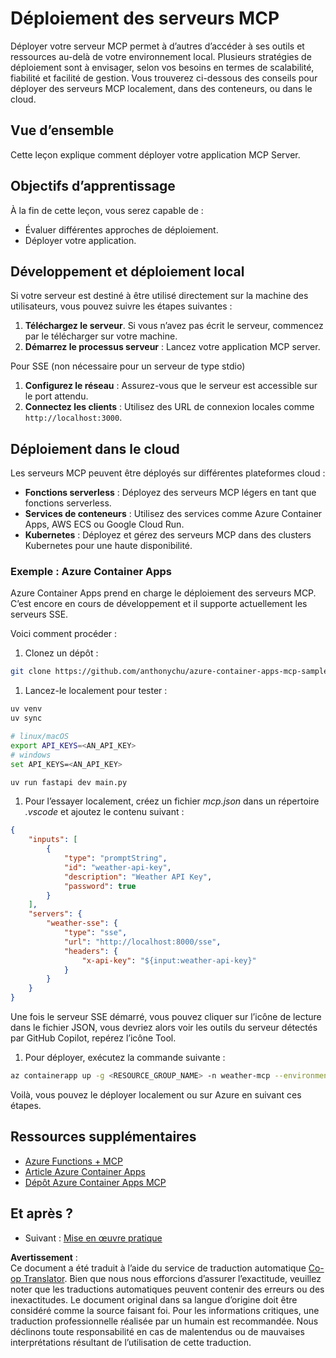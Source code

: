 <!--
CO_OP_TRANSLATOR_METADATA:
{
  "original_hash": "1d9dc83260576b76f272d330ed93c51f",
  "translation_date": "2025-07-13T22:05:28+00:00",
  "source_file": "03-GettingStarted/09-deployment/README.md",
  "language_code": "fr"
}
-->
# Déploiement des serveurs MCP

Déployer votre serveur MCP permet à d’autres d’accéder à ses outils et ressources au-delà de votre environnement local. Plusieurs stratégies de déploiement sont à envisager, selon vos besoins en termes de scalabilité, fiabilité et facilité de gestion. Vous trouverez ci-dessous des conseils pour déployer des serveurs MCP localement, dans des conteneurs, ou dans le cloud.

## Vue d’ensemble

Cette leçon explique comment déployer votre application MCP Server.

## Objectifs d’apprentissage

À la fin de cette leçon, vous serez capable de :

- Évaluer différentes approches de déploiement.
- Déployer votre application.

## Développement et déploiement local

Si votre serveur est destiné à être utilisé directement sur la machine des utilisateurs, vous pouvez suivre les étapes suivantes :

1. **Téléchargez le serveur**. Si vous n’avez pas écrit le serveur, commencez par le télécharger sur votre machine.  
1. **Démarrez le processus serveur** : Lancez votre application MCP server.

Pour SSE (non nécessaire pour un serveur de type stdio)

1. **Configurez le réseau** : Assurez-vous que le serveur est accessible sur le port attendu.  
1. **Connectez les clients** : Utilisez des URL de connexion locales comme `http://localhost:3000`.

## Déploiement dans le cloud

Les serveurs MCP peuvent être déployés sur différentes plateformes cloud :

- **Fonctions serverless** : Déployez des serveurs MCP légers en tant que fonctions serverless.  
- **Services de conteneurs** : Utilisez des services comme Azure Container Apps, AWS ECS ou Google Cloud Run.  
- **Kubernetes** : Déployez et gérez des serveurs MCP dans des clusters Kubernetes pour une haute disponibilité.

### Exemple : Azure Container Apps

Azure Container Apps prend en charge le déploiement des serveurs MCP. C’est encore en cours de développement et il supporte actuellement les serveurs SSE.

Voici comment procéder :

1. Clonez un dépôt :

  ```sh
  git clone https://github.com/anthonychu/azure-container-apps-mcp-sample.git
  ```

1. Lancez-le localement pour tester :

  ```sh
  uv venv
  uv sync

  # linux/macOS
  export API_KEYS=<AN_API_KEY>
  # windows
  set API_KEYS=<AN_API_KEY>

  uv run fastapi dev main.py
  ```

1. Pour l’essayer localement, créez un fichier *mcp.json* dans un répertoire *.vscode* et ajoutez le contenu suivant :

  ```json
  {
      "inputs": [
          {
              "type": "promptString",
              "id": "weather-api-key",
              "description": "Weather API Key",
              "password": true
          }
      ],
      "servers": {
          "weather-sse": {
              "type": "sse",
              "url": "http://localhost:8000/sse",
              "headers": {
                  "x-api-key": "${input:weather-api-key}"
              }
          }
      }
  }
  ```

  Une fois le serveur SSE démarré, vous pouvez cliquer sur l’icône de lecture dans le fichier JSON, vous devriez alors voir les outils du serveur détectés par GitHub Copilot, repérez l’icône Tool.

1. Pour déployer, exécutez la commande suivante :

  ```sh
  az containerapp up -g <RESOURCE_GROUP_NAME> -n weather-mcp --environment mcp -l westus --env-vars API_KEYS=<AN_API_KEY> --source .
  ```

Voilà, vous pouvez le déployer localement ou sur Azure en suivant ces étapes.

## Ressources supplémentaires

- [Azure Functions + MCP](https://learn.microsoft.com/en-us/samples/azure-samples/remote-mcp-functions-dotnet/remote-mcp-functions-dotnet/)  
- [Article Azure Container Apps](https://techcommunity.microsoft.com/blog/appsonazureblog/host-remote-mcp-servers-in-azure-container-apps/4403550)  
- [Dépôt Azure Container Apps MCP](https://github.com/anthonychu/azure-container-apps-mcp-sample)  


## Et après ?

- Suivant : [Mise en œuvre pratique](../../04-PracticalImplementation/README.md)

**Avertissement** :  
Ce document a été traduit à l’aide du service de traduction automatique [Co-op Translator](https://github.com/Azure/co-op-translator). Bien que nous nous efforcions d’assurer l’exactitude, veuillez noter que les traductions automatiques peuvent contenir des erreurs ou des inexactitudes. Le document original dans sa langue d’origine doit être considéré comme la source faisant foi. Pour les informations critiques, une traduction professionnelle réalisée par un humain est recommandée. Nous déclinons toute responsabilité en cas de malentendus ou de mauvaises interprétations résultant de l’utilisation de cette traduction.